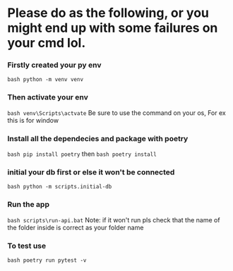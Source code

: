 # Please do as the following, or you might end up with some failures on your cmd lol.

### Firstly created your py env
``` bash python -m venv venv ```

### Then activate your env
``` bash venv\Scripts\actvate ```
Be sure to use the command on your os, For ex this is for window

### Install all the dependecies and package with poetry
``` bash pip install poetry ```
then
``` bash poetry install ```

### initial your db first or else it won't be connected
``` bash python -m scripts.initial-db ```

### Run the app

``` bash scripts\run-api.bat ```
Note: if it won't run pls check that the name of the folder inside is correct as your folder name

### To test use 
``` bash poetry run pytest -v ```

